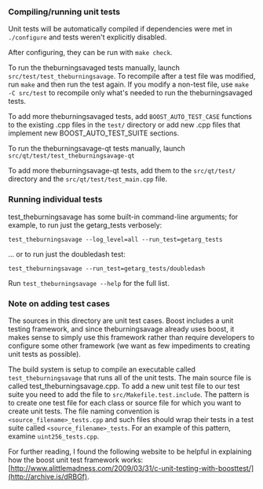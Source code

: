 ### Compiling/running unit tests

Unit tests will be automatically compiled if dependencies were met in `./configure`
and tests weren't explicitly disabled.

After configuring, they can be run with `make check`.

To run the theburningsavaged tests manually, launch `src/test/test_theburningsavage`. To recompile
after a test file was modified, run `make` and then run the test again. If you
modify a non-test file, use `make -C src/test` to recompile only what's needed
to run the theburningsavaged tests.

To add more theburningsavaged tests, add `BOOST_AUTO_TEST_CASE` functions to the existing
.cpp files in the `test/` directory or add new .cpp files that
implement new BOOST_AUTO_TEST_SUITE sections.

To run the theburningsavage-qt tests manually, launch `src/qt/test/test_theburningsavage-qt`

To add more theburningsavage-qt tests, add them to the `src/qt/test/` directory and
the `src/qt/test/test_main.cpp` file.

### Running individual tests

test_theburningsavage has some built-in command-line arguments; for
example, to run just the getarg_tests verbosely:

    test_theburningsavage --log_level=all --run_test=getarg_tests

... or to run just the doubledash test:

    test_theburningsavage --run_test=getarg_tests/doubledash

Run `test_theburningsavage --help` for the full list.

### Note on adding test cases

The sources in this directory are unit test cases.  Boost includes a
unit testing framework, and since theburningsavage already uses boost, it makes
sense to simply use this framework rather than require developers to
configure some other framework (we want as few impediments to creating
unit tests as possible).

The build system is setup to compile an executable called `test_theburningsavage`
that runs all of the unit tests.  The main source file is called
test_theburningsavage.cpp. To add a new unit test file to our test suite you need
to add the file to `src/Makefile.test.include`. The pattern is to create
one test file for each class or source file for which you want to create
unit tests.  The file naming convention is `<source_filename>_tests.cpp`
and such files should wrap their tests in a test suite
called `<source_filename>_tests`. For an example of this pattern,
examine `uint256_tests.cpp`.

For further reading, I found the following website to be helpful in
explaining how the boost unit test framework works:
[http://www.alittlemadness.com/2009/03/31/c-unit-testing-with-boosttest/](http://archive.is/dRBGf).
